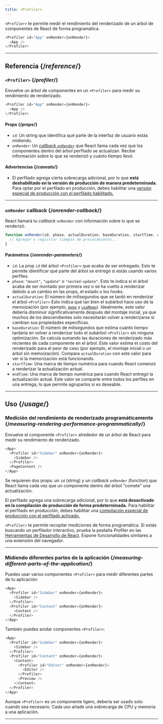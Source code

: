 ```yaml
---
title: <Profiler>
---
```


<Intro>

`<Profiler>` te permite medir el rendimiento del renderizado de un árbol de componentes de React de forma programática.

```js
<Profiler id="App" onRender={onRender}>
  <App />
</Profiler>
```

</Intro>

<InlineToc />

---

## Referencia {/*reference*/}

### `<Profiler>` {/*profiler*/}

Envuelve un árbol de componentes en un `<Profiler>` para medir su rendimiento de renderizado.

```js
<Profiler id="App" onRender={onRender}>
  <App />
</Profiler>
```

#### Props {/*props*/}

* `id`: Un string que identifica qué parte de la interfaz de usuario estás midiendo.
* `onRender`: Un [*callback* `onRender`](#onrender-callback) que React llama cada vez que los componentes dentro del árbol perfilado se actualizan. Recibe información sobre lo que se renderizó y cuánto tiempo llevó.

#### Advertencias {/*caveats*/}

* El perfilado agrega cierta sobrecarga adicional, por lo que **está deshabilitado en la versión de producción de manera predeterminada.** Para optar por el perfilado en producción, debes habilitar una [versión especial de producción con el perfilado habilitado.](https://fb.me/react-profiling)

---

### `onRender` callback {/*onrender-callback*/}

React llamará tu *callback* `onRender` con información sobre lo que se renderizó.

```js
function onRender(id, phase, actualDuration, baseDuration, startTime, commitTime) {
  // Agregar o registrar tiempos de procesamiento...
}
```

#### Parámetros {/*onrender-parameters*/}

* `id`: La prop `id` del árbol `<Profiler>` que acaba de ser entregado.  Esto te permite identificar qué parte del árbol se entregó si estás usando varios perfiles.
* `phase`: `"mount"`, `"update"` o `"nested-update"`. Esto te indica si el árbol acaba de ser montado por primera vez o se ha vuelto a renderizar debido a un cambio en las props, el estado o los hooks.
* `actualDuration`: El número de milisegundos que se tardó en renderizar el árbol `<Profiler>` Esto indica qué tan bien el subárbol hace uso de la memoización (por ejemplo, [`memo`](/reference/react/memo) y [`useMemo`](/reference/react/useMemo)). Idealmente, este valor debería disminuir significativamente después del montaje inicial, ya que muchos de los descendientes solo necesitarán volver a renderizarse si cambian sus propiedades específicas.
* `baseDuration`: El número de milisegundos que estima cuánto tiempo tardaría en volver a renderizar todo el subárbol `<Profiler>` sin ninguna optimización. Se calcula sumando las duraciones de renderizado más recientes de cada componente en el árbol. Este valor estima el costo del renderizado para el peor de caso (por ejemplo, el montaje inicial o un árbol sin memoización). Compara `actualDuration` con este valor para ver si la memorización está funcionando.
* `startTime`: Una marca de tiempo numérica para cuando React comenzó a renderizar la actualización actual.
* `endTime`: Una marca de tiempo numérica para cuando React entregó la actualización actual. Este valor se comparte entre todos los perfiles en una entrega, lo que permite agruparlos si es deseable.

---

## Uso {/*usage*/}

### Medición del rendimiento de renderizado programáticamente {/*measuring-rendering-performance-programmatically*/}

Envuelve el componente `<Profiler>` alrededor de un árbol de React para medir su rendimiento de renderizado.

```js {2,4}
<App>
  <Profiler id="Sidebar" onRender={onRender}>
    <Sidebar />
  </Profiler>
  <PageContent />
</App>
```

Se requieren dos props: un `id` (string) y un *callback* `onRender` (function) que React llama cada vez que un componente dentro del árbol "comete" una actualización.

<Pitfall>

El perfilado agrega una sobrecarga adicional, por lo que **está desactivado en la compilación de producción de forma predeterminada.** Para habilitar el perfilado en producción, debes habilitar una [compilación especial de producción con el perfilado activado.](https://fb.me/react-profiling)

</Pitfall>

<Note>

`<Profiler>` te permite recopilar mediciones de forma programática.  Si estás buscando un perfilador interactivo, prueba la pestaña Profiler en las [Herramientas de Desarrollo de React](/learn/react-developer-tools). Expone funcionalidades similares a una extensión del navegador.

</Note>

---

### Midiendo diferentes partes de la aplicación {/*measuring-different-parts-of-the-application*/}

Puedes usar varios componentes `<Profiler>` para medir diferentes partes de tu aplicación:

```js {5,7}
<App>
  <Profiler id="Sidebar" onRender={onRender}>
    <Sidebar />
  </Profiler>
  <Profiler id="Content" onRender={onRender}>
    <Content />
  </Profiler>
</App>
```

También puedes anidar componentes `<Profiler>`:

```js {5,7,9,12}
<App>
  <Profiler id="Sidebar" onRender={onRender}>
    <Sidebar />
  </Profiler>
  <Profiler id="Content" onRender={onRender}>
    <Content>
      <Profiler id="Editor" onRender={onRender}>
        <Editor />
      </Profiler>
      <Preview />
    </Content>
  </Profiler>
</App>
```

Aunque `<Profiler>` es un componente ligero, debería ser usado solo cuando sea necesario. Cada uso añade una sobrecarga de CPU y memoria a una aplicación.

---

